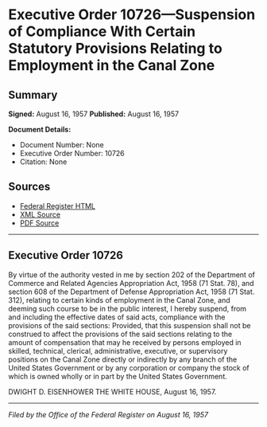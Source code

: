 # Executive Order 10726—Suspension of Compliance With Certain Statutory Provisions Relating to Employment in the Canal Zone

## Summary

**Signed:** August 16, 1957
**Published:** August 16, 1957

**Document Details:**
- Document Number: None
- Executive Order Number: 10726
- Citation: None

## Sources
- [Federal Register HTML](https://www.presidency.ucsb.edu/documents/executive-order-10726-suspension-compliance-with-certain-statutory-provisions-relating)
- [XML Source](None)
- [PDF Source](None)

---

## Executive Order 10726

By virtue of the authority vested in me by section 202 of the Department of Commerce and Related Agencies Appropriation Act, 1958 (71 Stat. 78), and section 608 of the Department of Defense Appropriation Act, 1958 (71 Stat. 312), relating to certain kinds of employment in the Canal Zone, and deeming such course to be in the public interest, I hereby suspend, from and including the effective dates of said acts, compliance with the provisions of the said sections: Provided, that this suspension shall not be construed to affect the provisions of the said sections relating to the amount of compensation that may he received by persons employed in skilled, technical, clerical, administrative, executive, or supervisory positions on the Canal Zone directly or indirectly by any branch of the United States Government or by any corporation or company the stock of which is owned wholly or in part by the United States Government.

DWIGHT D. EISENHOWER
THE WHITE HOUSE,
August 16, 1957.

---

*Filed by the Office of the Federal Register on August 16, 1957*
